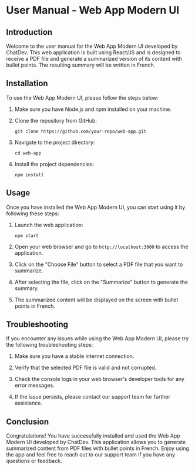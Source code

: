 # User Manual - Web App Modern UI

## Introduction

Welcome to the user manual for the Web App Modern UI developed by ChatDev. This web application is built using React/JS and is designed to receive a PDF file and generate a summarized version of its content with bullet points. The resulting summary will be written in French.

## Installation

To use the Web App Modern UI, please follow the steps below:

1. Make sure you have Node.js and npm installed on your machine.

2. Clone the repository from GitHub:

   ```
   git clone https://github.com/your-repo/web-app.git
   ```

3. Navigate to the project directory:

   ```
   cd web-app
   ```

4. Install the project dependencies:

   ```
   npm install
   ```

## Usage

Once you have installed the Web App Modern UI, you can start using it by following these steps:

1. Launch the web application:

   ```
   npm start
   ```

2. Open your web browser and go to `http://localhost:3000` to access the application.

3. Click on the "Choose File" button to select a PDF file that you want to summarize.

4. After selecting the file, click on the "Summarize" button to generate the summary.

5. The summarized content will be displayed on the screen with bullet points in French.

## Troubleshooting

If you encounter any issues while using the Web App Modern UI, please try the following troubleshooting steps:

1. Make sure you have a stable internet connection.

2. Verify that the selected PDF file is valid and not corrupted.

3. Check the console logs in your web browser's developer tools for any error messages.

4. If the issue persists, please contact our support team for further assistance.

## Conclusion

Congratulations! You have successfully installed and used the Web App Modern UI developed by ChatDev. This application allows you to generate summarized content from PDF files with bullet points in French. Enjoy using the app and feel free to reach out to our support team if you have any questions or feedback.